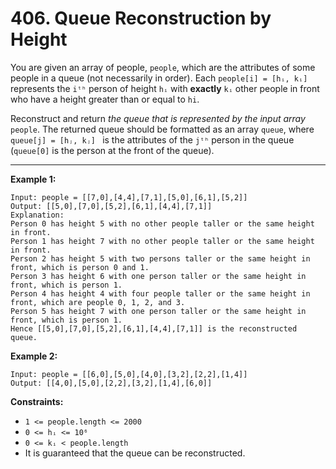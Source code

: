 # 406. Queue Reconstruction by Height

You are given an array of people, `people`, which are the attributes of some people in a queue (not necessarily in order). 
Each `people[i] = [hᵢ, kᵢ]` represents the `iᵗʰ` person of height `hᵢ` with **exactly** `kᵢ` other people in front who have a height greater than or equal to `hi`.

Reconstruct and return *the queue that is represented by the input array* `people`. 
The returned queue should be formatted as an array `queue`, where `queue[j] = [hⱼ, kⱼ] `
is the attributes of the `jᵗʰ` person in the queue (`queue[0]` is the person at the front of the queue).

 
---
**Example 1:**

```
Input: people = [[7,0],[4,4],[7,1],[5,0],[6,1],[5,2]]
Output: [[5,0],[7,0],[5,2],[6,1],[4,4],[7,1]]
Explanation:
Person 0 has height 5 with no other people taller or the same height in front.
Person 1 has height 7 with no other people taller or the same height in front.
Person 2 has height 5 with two persons taller or the same height in front, which is person 0 and 1.
Person 3 has height 6 with one person taller or the same height in front, which is person 1.
Person 4 has height 4 with four people taller or the same height in front, which are people 0, 1, 2, and 3.
Person 5 has height 7 with one person taller or the same height in front, which is person 1.
Hence [[5,0],[7,0],[5,2],[6,1],[4,4],[7,1]] is the reconstructed queue.
```

**Example 2:**

```
Input: people = [[6,0],[5,0],[4,0],[3,2],[2,2],[1,4]]
Output: [[4,0],[5,0],[2,2],[3,2],[1,4],[6,0]]
```

**Constraints:**

* `1 <= people.length <= 2000`
* `0 <= hᵢ <= 10⁶`
* `0 <= kᵢ < people.length`
* It is guaranteed that the queue can be reconstructed.
